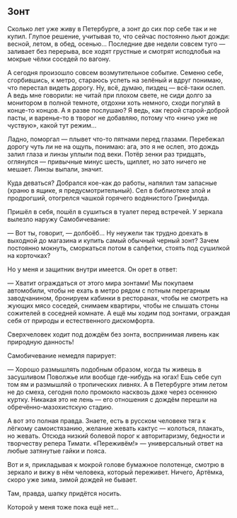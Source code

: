 ## Зонт

Сколько лет уже живу в Петербурге, а зонт до сих пор себе так и не купил. Глупое решение, учитывая то, что сейчас постоянно льют дожди: весной, летом, в обед, осенью… Последние две недели совсем туго — заливает без перерыва, все ходят грустные и смотрят исподлобья на мокрые чёлки соседей по вагону.

А сегодня произошло совсем возмутительное событие. Семеню себе, сгорбившись, к метро, стараюсь успеть на зелёный и вдруг понимаю, что перестал видеть дорогу. Ну, всё, думаю, пиздец — всё-таки ослеп. А ведь мне говорили: не читай при плохом свете, не сиди долго за монитором в полной темноте, отдохни хоть немного, сходи погуляй в конце-то концов. А я разве послушаю? Я ведь, как герой старой-доброй пасты, и варенье-то в творог не добавляю, потому что «ничо уже не чуствую», какой тут режим…

Ладно, поморгал — плывет что-то пятнами перед глазами. Перебежал дорогу чуть ли не на ощупь, понимаю: ага, это я не ослеп, это дождь залил глаза и линзы уплыли под веки. Потёр зенки раз тридцать, оглянулся — привычные минус шесть, щиплет, но зато ничего не мешает. Линзы выпали, значит.

Куда деваться? Добрался кое-как до работы, напялил там запасные (храню в ящике, я предусмотрительный). Сел в библиотеке злой и продрогший, отогрелся чашкой горячего водянистого Гринфилда.

Пришёл в себя, пошёл в сушиться в туалет перед встречей. У зеркала вылезло наружу Самобичевание:

— Вот ты, говорит, — долбоёб… Ну неужели так трудно доехать в выходной до магазина и купить самый обычный черный зонт? Зачем постоянно мокнуть, сморкаться потом в салфетки, стоять под сушилкой на корточках?

Но у меня и защитник внутри имеется. Он орет в ответ:

— Хватит ограждаться от этого мира зонтами! Мы покупаем автомобили, чтобы не ехать в метро рядом с потным перегарным заводчанином, бронируем кабинки в ресторанах, чтобы не смотреть на жующих мясо соседей, снимаем квартиры, чтобы не слышать стоны сожителей в соседней комнате. А ещё мы ходим под зонтами, ограждая себя от природы и естественного дискомфорта.

Сверхчеловек ходит под дождём без зонта, воспринимая ливень как природную данность!

Самобичевание немедля парирует:

— Хорошо размышлять подобным образом, когда ты живешь в засушливом Поволжье или вообще где-нибудь на югах! Ешь себе суп том ям и размышляй о тропических ливнях. А в Петербурге этим летом не до смеха, сегодня поло промокло насквозь даже через осеннюю куртку. Никакая это не лень — его отношения с дождём перешли на обречённо-мазохистскую стадию.

А вот это полная правда. Знаете, есть в русском человеке тяга к лёгкому самоистязанию, желание жевать кактус — колоться, плакать, но жевать. Отсюда низкий болевой порог к авторитаризму, бедности и творчеству репера Тимати. «Переживём!» — универсальный ответ на любые затянутые гайки и пояса.

Вот и я, прикладывая к мокрой голове бумажное полотенце, смотрю в зеркало и вижу в нём человека, который переживет. Ничего, Артёмка, скоро уже зима, зимой дождей не бывает.

Там, правда, шапку придётся носить.

Которой у меня тоже пока ещё нет…